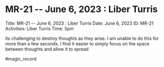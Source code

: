 # MR-21 -- June 6, 2023 : Liber Turris

Title: MR-21 -- June 6, 2023 : Liber Turris
Date: June 6, 2023
ID: MR-21
Activities: Liber Turris
Time: 5pm

its challenging to destroy thoughts as they arise. I am unable to do this for more than a few seconds. I find it easier to simply focus on the space between thoughts and allow it to spread

#magic_record
